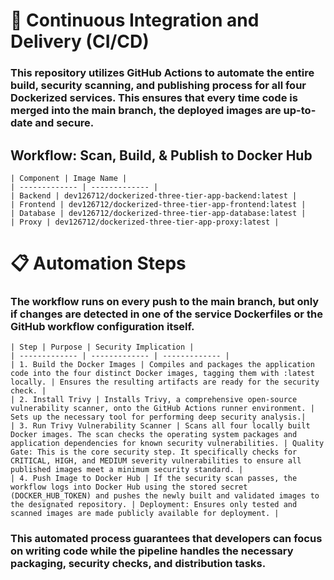 # 🚀 Continuous Integration and Delivery (CI/CD)

### This repository utilizes GitHub Actions to automate the entire build, security scanning, and publishing process for all four Dockerized services. This ensures that every time code is merged into the main branch, the deployed images are up-to-date and secure.

## Workflow: Scan, Build, & Publish to Docker Hub

    | Component | Image Name |
    | ------------- | ------------- |
    | Backend | dev126712/dockerized-three-tier-app-backend:latest |
    | Frontend | dev126712/dockerized-three-tier-app-frontend:latest |
    | Database | dev126712/dockerized-three-tier-app-database:latest |
    | Proxy | dev126712/dockerized-three-tier-app-proxy:latest |

# 📋 Automation Steps

### The workflow runs on every push to the main branch, but only if changes are detected in one of the service Dockerfiles or the GitHub workflow configuration itself.

    | Step | Purpose | Security Implication |
    | ------------- | ------------- | ------------- |
    | 1. Build the Docker Images | Compiles and packages the application code into the four distinct Docker images, tagging them with :latest locally. | Ensures the resulting artifacts are ready for the security check. |
    | 2. Install Trivy | Installs Trivy, a comprehensive open-source vulnerability scanner, onto the GitHub Actions runner environment. | Sets up the necessary tool for performing deep security analysis.|
    | 3. Run Trivy Vulnerability Scanner | Scans all four locally built Docker images. The scan checks the operating system packages and application dependencies for known security vulnerabilities. | Quality Gate: This is the core security step. It specifically checks for CRITICAL, HIGH, and MEDIUM severity vulnerabilities to ensure all published images meet a minimum security standard. |
    | 4. Push Image to Docker Hub | If the security scan passes, the workflow logs into Docker Hub using the stored secret (DOCKER_HUB_TOKEN) and pushes the newly built and validated images to the designated repository. | Deployment: Ensures only tested and scanned images are made publicly available for deployment. |

### This automated process guarantees that developers can focus on writing code while the pipeline handles the necessary packaging, security checks, and distribution tasks.
